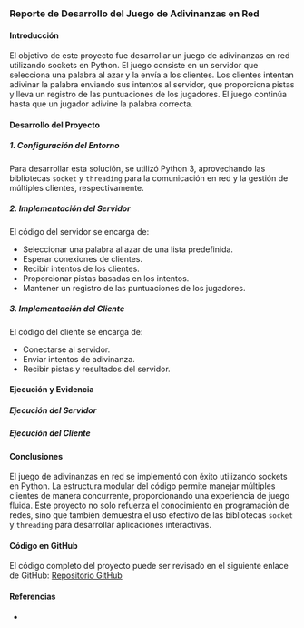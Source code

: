 ### Reporte de Desarrollo del Juego de Adivinanzas en Red

#### Introducción

El objetivo de este proyecto fue desarrollar un juego de adivinanzas en red utilizando sockets en Python. El juego consiste en un servidor que selecciona una palabra al azar y la envía a los clientes. Los clientes intentan adivinar la palabra enviando sus intentos al servidor, que proporciona pistas y lleva un registro de las puntuaciones de los jugadores. El juego continúa hasta que un jugador adivine la palabra correcta.

#### Desarrollo del Proyecto

##### 1. Configuración del Entorno
Para desarrollar esta solución, se utilizó Python 3, aprovechando las bibliotecas `socket` y `threading` para la comunicación en red y la gestión de múltiples clientes, respectivamente.

##### 2. Implementación del Servidor

El código del servidor se encarga de:

- Seleccionar una palabra al azar de una lista predefinida.
- Esperar conexiones de clientes.
- Recibir intentos de los clientes.
- Proporcionar pistas basadas en los intentos.
- Mantener un registro de las puntuaciones de los jugadores.


##### 3. Implementación del Cliente

El código del cliente se encarga de:

- Conectarse al servidor.
- Enviar intentos de adivinanza.
- Recibir pistas y resultados del servidor.


#### Ejecución y Evidencia

##### Ejecución del Servidor

##### Ejecución del Cliente


#### Conclusiones

El juego de adivinanzas en red se implementó con éxito utilizando sockets en Python. La estructura modular del código permite manejar múltiples clientes de manera concurrente, proporcionando una experiencia de juego fluida. Este proyecto no solo refuerza el conocimiento en programación de redes, sino que también demuestra el uso efectivo de las bibliotecas `socket` y `threading` para desarrollar aplicaciones interactivas.

#### Código en GitHub
El código completo del proyecto puede ser revisado en el siguiente enlace de GitHub:
[Repositorio GitHub](https://github.com/JardiGarci/Proped-utico-de-Programaci-n/tree/main)

#### Referencias

- 
